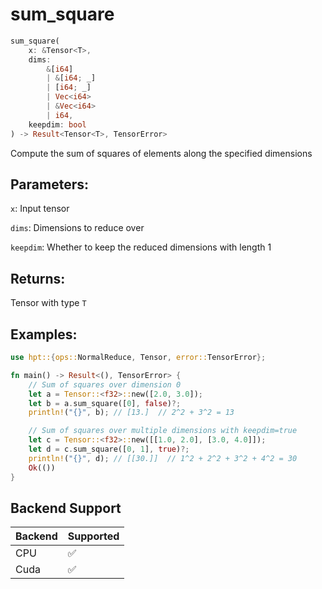 # sum_square
```rust
sum_square(
    x: &Tensor<T>, 
    dims: 
        &[i64]
        | &[i64; _]
        | [i64; _] 
        | Vec<i64> 
        | &Vec<i64>
        | i64, 
    keepdim: bool
) -> Result<Tensor<T>, TensorError>
```
Compute the sum of squares of elements along the specified dimensions

## Parameters:
`x`: Input tensor

`dims`: Dimensions to reduce over

`keepdim`: Whether to keep the reduced dimensions with length 1

## Returns:
Tensor with type `T`

## Examples:
```rust
use hpt::{ops::NormalReduce, Tensor, error::TensorError};

fn main() -> Result<(), TensorError> {
    // Sum of squares over dimension 0
    let a = Tensor::<f32>::new([2.0, 3.0]);
    let b = a.sum_square([0], false)?;
    println!("{}", b); // [13.]  // 2^2 + 3^2 = 13

    // Sum of squares over multiple dimensions with keepdim=true
    let c = Tensor::<f32>::new([[1.0, 2.0], [3.0, 4.0]]);
    let d = c.sum_square([0, 1], true)?;
    println!("{}", d); // [[30.]]  // 1^2 + 2^2 + 3^2 + 4^2 = 30
    Ok(())
}
```
## Backend Support
| Backend | Supported |
|---------|-----------|
| CPU     | ✅         |
| Cuda    | ✅        |